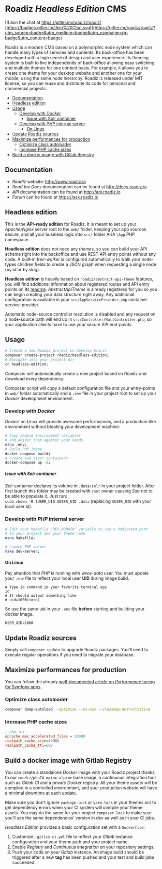 # Roadiz *Headless Edition* CMS

[![Join the chat at https://gitter.im/roadiz/roadiz](https://badges.gitter.im/Join%20Chat.svg)](https://gitter.im/roadiz/roadiz?utm_source=badge&utm_medium=badge&utm_campaign=pr-badge&utm_content=badge)

Roadiz is a modern CMS based on a polymorphic node system which can handle many types of services and contents.
Its back-office has been developed with a high sense of design and user experience.
Its theming system is built to live independently of back-office allowing easy switching
and multiple themes for one content basis. For example, it allows you to create one theme
for your desktop website and another one for your mobile, using the same node hierarchy.
Roadiz is released under MIT license, so you can reuse
and distribute its code for personal and commercial projects.

- [Documentation](#documentation)
- [Headless edition](#headless-edition)
- [Usage](#usage)
    * [Develop with *Docker*](#develop-with-docker)
        - [Issue with Solr container](#issue-with-solr-container)
    * [Develop with *PHP* internal server](#develop-with-php-internal-server)
        + [On Linux](#on-linux)
- [Update Roadiz sources](#update-roadiz-sources)
- [Maximize performances for production](#maximize-performances-for-production)
    * [Optimize class autoloader](#optimize-class-autoloader)
    * [Increase PHP cache sizes](#increase-php-cache-sizes)
- [Build a docker image with Gitlab Registry](#build-a-docker-image-with-gitlab-registry)

## Documentation

* *Roadiz* website: http://www.roadiz.io
* *Read the Docs* documentation can be found at http://docs.roadiz.io
* *API* documentation can be found at http://api.roadiz.io
* *Forum* can be found at https://ask.roadiz.io

## Headless edition

This is the **API-ready edition** for Roadiz. It is meant to set up your *Apache/Nginx* server root 
to the `web/` folder, keeping your app sources secure, and all your business logic into `src/` folder
AKA `\App` PHP namespace.

**Headless edition** does not need any *themes*, so you can build your API schema right into the backoffice
and use REST API entry points without any code. A built-in *tree-walker* is configured automatically to walk
your node-types children fields to create a JSON graph when requesting a single node (by *id* or by *slug*).

**Headless edition** is heavily based on `roadiz/abstract-api-theme` features, you will find additional information about registered routes and API entry points on its [readme](https://github.com/roadiz/AbstractApiTheme/blob/develop/README.md).
*AbstractApiTheme* is already registered for you so you can begin creating your data structure right away. Any additional configuration is available in your `src/AppServiceProvider.php` container service-provider.

Automatic node-source controller resolution is disabled and any request on a node-source path will end up in `src/Controller/NullController.php`, so your application clients have to use your secure API end-points.

## Usage

```bash
# Create a new Roadiz project on develop branch
composer create-project roadiz/headless-edition;
# Navigate into your project dir
cd headless-edition;
```

Composer will automatically create a new project based on Roadiz and download every dependency. 

Composer script will copy a default configuration file and your entry-points in `web/` folder automatically
and a `.env` file in your project root to set up your *Docker* development environment.

### Develop with *Docker*

*Docker* on Linux will provide awesome performances, and a production-like environment 
without bloating your development machine:

```bash
# Copy sample environment variables
# and adjust them against your needs.
nano .env;
# Build PHP image
docker-compose build;
# Create and start containers
docker-compose up -d;
```

##### Issue with Solr container

*Solr* container declares its volume in `.data/solr` in your project folder. After first launch this 
folder may be created with `root` owner causing *Solr* not to be able to populate it. Just run: \
`sudo chown -R $USER_UID:$USER_UID .data` (replacing `$USER_UID` with your local user *id*).

### Develop with *PHP* internal server

````bash
# Edit your Makefile "DEV_DOMAIN" variable to use a dedicated port
# to your project and your theme name.
nano Makefile;

# Launch PHP server
make dev-server;
````

#### On Linux

Pay attention that *PHP* is running with *www-data* user. You must update your `.env` file to 
reflect your local user **UID** during image build.

```shell script
# Type id command in your favorite terminal app
id
# It should output something like
# uid=1000(toto)
```

So use the same uid in your `.env` file **before** starting and building your docker image.
```dotenv
USER_UID=1000
```

## Update Roadiz sources

Simply call `composer update` to upgrade Roadiz packages. 
You’ll need to execute regular operations if you need to migrate your database.

## Maximize performances for production

You can follow the already [well-documented article on *Performance* tuning for Symfony apps](http://symfony.com/doc/current/performance.html).

### Optimize class autoloader

```bash
composer dump-autoload --optimize --no-dev --classmap-authoritative
```

### Increase PHP cache sizes

```ini
; php.ini
opcache.max_accelerated_files = 20000
realpath_cache_size=4096K
realpath_cache_ttl=600
```

## Build a docker image with Gitlab Registry

You can create a standalone *Docker* image with your Roadiz project thanks to our `roadiz/php74-nginx-alpine` base 
image, a continuous integration tool such as *Gitlab CI* and a private *Docker* registry. 
All your theme assets will be compiled in a controlled environment, and your production website 
will have a minimal downtime at each update.

Make sure you don’t ignore `package.lock` or `yarn.lock` in your themes not to get dependency errors when your 
CI system will compile your theme assets. You may do the same for your project `composer.lock` to make sure 
you’ll use the same dependencies' version in dev as well as in your CI jobs.

*Headless Edition* provides a basic configuration set with a `Dockerfile`:

1. Customize `.gitlab-ci.yml` file to reflect your *Gitlab* instance configuration and your *theme* path and your project name.
2. Enable *Registry* and *Continuous integration* on your repository settings.
3. Push your code on your *Gitlab* instance. An image build should be triggered after a new **tag** has been pushed and your test and build jobs succeeded.
